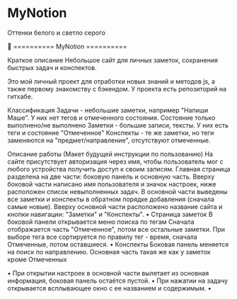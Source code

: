 # MyNotion

Оттенки белого и светло серого

🚩 ========== MyNotion ==========

Краткое описание
  Небольшое сайт для личных заметок, сохранения быстрых задач и конспектов.

Это мой личный проект для отработки новых знаний и методов js, а также первому знакомству с бэкендом. 
У проекта есть репозиторий на гитхабе.

Классификация 
  Задачи - небольшие заметки, например "Напиши Маше". У них нет тегов и отмеченного состояния. Состояние только выполнено/не выполнено
  Заметки - большие записи, тексты. У них есть теги и состояние "Отмеченное" 
  Конспекты - те же заметки, но теги заменяются на "предмет/направление", отсутствуют отмеченные. 

Описание работы (Макет будущей инструкции по пользованию)
  На сайте присутствует авторизация через имя, чтобы пользователь мог с любого устройства получить доступ к своим записям.
  Главная страница разделена на две части: боковую панель и основную часть. Вверху боковой части написано имя пользователя и значок настроек, ниже расположен список невыполненных задач. В основной части выведены все заметки и конспекты в обратном порядке добавления (сначала самые новые). Вверху основной части расположено название сайта и кнопки навигации: "Заметки" и "Конспекты".
  • Страница заметок
В боковой панели открывается меню поиска по тегам 
Сначала отображается часть "Отмеченное", потом все остальные заметки. При выборе тега все сортируется по правилу тег - время, сначала Отмеченные, потом оставшиеся.
• Конспекты
Боковая панель меняется на поиск по направлению. Основная часть такая же как у заметок кроме Отмеченных

• При открытии настроек в основной части вылетает из основная информация, боковая панель остаётся пустой.
• При нажатии на задачу открывается всплывающее окно с ее названием и содержимым.
•
